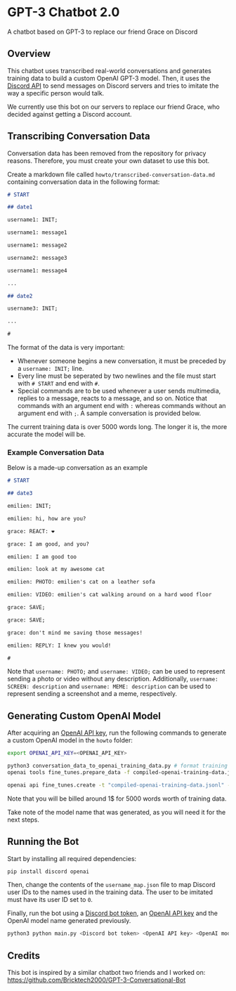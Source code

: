 # GPT-3 Chatbot 2.0

A chatbot based on GPT-3 to replace our friend Grace on Discord

## Overview

This chatbot uses transcribed real-world conversations and generates training data to build a custom OpenAI GPT-3 model. Then, it uses the [Discord API](https://discord.com/developers/docs/) to send messages on Discord servers and tries to imitate the way a specific person would talk.

We currently use this bot on our servers to replace our friend Grace, who decided against getting a Discord account.

## Transcribing Conversation Data

Conversation data has been removed from the repository for privacy reasons. Therefore, you must create your own dataset to use this bot.

Create a markdown file called `howto/transcribed-conversation-data.md` containing conversation data in the following format:

```markdown
# START

## date1

username1: INIT;

username1: message1

username1: message2

username2: message3

username1: message4

...

## date2

username3: INIT;

...

#
```

The format of the data is very important:

- Whenever someone begins a new conversation, it must be preceded by a `username: INIT;` line.
- Every line must be seperated by two newlines and the file must start with `# START` and end with `#`.
- Special commands are to be used whenever a user sends multimedia, replies to a message, reacts to a message, and so on. Notice that commands with an argument end with `:` whereas commands without an argument end with `;`. A sample conversation is provided below.

The current training data is over 5000 words long. The longer it is, the more accurate the model will be.

### Example Conversation Data

Below is a made-up conversation as an example

```markdown
# START

## date3

emilien: INIT;

emilien: hi, how are you?

grace: REACT: ❤️

grace: I am good, and you?

emilien: I am good too

emilien: look at my awesome cat

emilien: PHOTO: emilien's cat on a leather sofa

emilien: VIDEO: emilien's cat walking around on a hard wood floor

grace: SAVE;

grace: SAVE;

grace: don't mind me saving those messages!

emilien: REPLY: I knew you would!

#
```

Note that `username: PHOTO;` and `username: VIDEO;` can be used to represent sending a photo or video without any description. Additionally, `username: SCREEN: description` and `username: MEME: description` can be used to represent sending a screenshot and a meme, respectively.

## Generating Custom OpenAI Model

After acquiring an [OpenAI API key](https://openai.com/api-keys), run the following commands to generate a custom OpenAI model in the `howto` folder:

```bash
export OPENAI_API_KEY=<OPENAI_API_KEY>

python3 conversation_data_to_openai_training_data.py # format training data for OpenAI
openai tools fine_tunes.prepare_data -f compiled-openai-training-data.jsonl # make sure no warnings are output

openai api fine_tunes.create -t "compiled-openai-training-data.jsonl" -m curie --n_epochs 4 # train the custom model
```

Note that you will be billed around 1$ for 5000 words worth of training data.

Take note of the model name that was generated, as you will need it for the next steps.

## Running the Bot

Start by installing all required dependencies:

```bash
pip install discord openai
```

Then, change the contents of the `username_map.json` file to map Discord user IDs to the names used in the training data. The user to be imitated must have its user ID set to `0`.

Finally, run the bot using a [Discord bot token](https://discord.com/developers/applications/), an [OpenAI API key](https://openai.com/api/) and the OpenAI model name generated previously.

```bash
python3 python main.py <Discord bot token> <OpenAI API key> <OpenAI model name>
```

## Credits

This bot is inspired by a similar chatbot two friends and I worked on: <https://github.com/Bricktech2000/GPT-3-Conversational-Bot>
